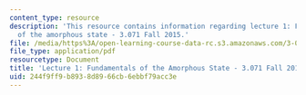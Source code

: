 ```yaml
---
content_type: resource
description: 'This resource contains information regarding lecture 1: Fundamentals
  of the amorphous state - 3.071 Fall 2015.'
file: /media/https%3A/open-learning-course-data-rc.s3.amazonaws.com/3-071-amorphous-materials-fall-2015/244f9ff9b8938d8966cb6ebbf79acc3e_MIT3_071F15_Lecture1.pdf
file_type: application/pdf
resourcetype: Document
title: 'Lecture 1: Fundamentals of the Amorphous State - 3.071 Fall 2015'
uid: 244f9ff9-b893-8d89-66cb-6ebbf79acc3e
---
```

